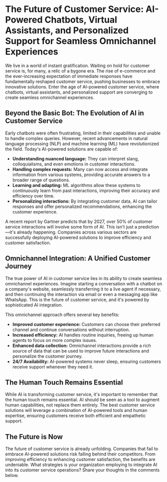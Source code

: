 # The Future of Customer Service: AI-Powered Chatbots, Virtual Assistants, and Personalized Support for Seamless Omnichannel Experiences

We live in a world of instant gratification.  Waiting on hold for customer service is, for many, a relic of a bygone era.  The rise of e-commerce and the ever-increasing expectation of immediate responses have fundamentally reshaped customer service, pushing businesses to embrace innovative solutions.  Enter the age of AI-powered customer service, where chatbots, virtual assistants, and personalized support are converging to create seamless omnichannel experiences.

## Beyond the Basic Bot: The Evolution of AI in Customer Service

Early chatbots were often frustrating, limited in their capabilities and unable to handle complex queries.  However, recent advancements in natural language processing (NLP) and machine learning (ML) have revolutionized the field.  Today's AI-powered solutions are capable of:

* **Understanding nuanced language:**  They can interpret slang, colloquialisms, and even emotions in customer interactions.
* **Handling complex requests:**  Many can now access and integrate information from various systems, providing accurate answers to a broader range of questions.
* **Learning and adapting:**  ML algorithms allow these systems to continuously learn from past interactions, improving their accuracy and efficiency over time.
* **Personalizing interactions:**  By integrating customer data, AI can tailor responses and offer personalized recommendations, enhancing the customer experience.

A recent report by Gartner predicts that by 2027, over 50% of customer service interactions will involve some form of AI.  This isn't just a prediction—it's already happening.  Companies across various sectors are successfully deploying AI-powered solutions to improve efficiency and customer satisfaction.


##  Omnichannel Integration:  A Unified Customer Journey

The true power of AI in customer service lies in its ability to create seamless omnichannel experiences.  Imagine starting a conversation with a chatbot on a company's website, seamlessly transferring it to a live agent if necessary, and then continuing the interaction via email or even a messaging app like WhatsApp.  This is the future of customer service, and it's powered by sophisticated AI integration.

This omnichannel approach offers several key benefits:

* **Improved customer experience:**  Customers can choose their preferred channel and continue conversations without interruption.
* **Increased efficiency:**  AI handles routine inquiries, freeing up human agents to focus on more complex issues.
* **Enhanced data collection:**  Omnichannel interactions provide a rich source of data that can be used to improve future interactions and personalize the customer journey.
* **24/7 Availability:** AI-powered systems never sleep, ensuring customers receive support whenever they need it.


##  The Human Touch Remains Essential

While AI is transforming customer service, it's important to remember that the human touch remains essential.  AI should be seen as a tool to augment human capabilities, not replace them entirely.  The best customer service solutions will leverage a combination of AI-powered tools and human expertise, ensuring customers receive both efficient and empathetic support.


##  The Future is Now

The future of customer service is already unfolding.  Companies that fail to embrace AI-powered solutions risk falling behind their competitors.  From improving efficiency to enhancing customer satisfaction, the benefits are undeniable.  What strategies is your organization employing to integrate AI into its customer service operations?  Share your thoughts in the comments below.
